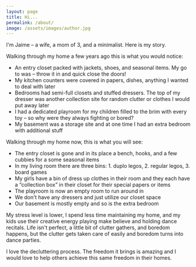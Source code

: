 ```yaml
---
layout: page
title: Hi...
permalink: /about/
image: /assets/images/author.jpg
---
```


I'm Jaime – a wife, a mom of 3, and a minimalist. Here is my story.

Walking through my home a few years ago this is what you would notice:

* An entry closet packed with jackets, shoes, and seasonal items. My go to was – throw it in and quick close the doors!
* My kitchen counters were covered in papers, dishes, anything I wanted to deal with later
* Bedrooms had semi-full closets and stuffed dressers. The top of my dresser was another collection site for random clutter or clothes I would put away later
* I had a dedicated playroom for my children filled to the brim with every toy – so why were they always fighting or bored?
* My basement was a storage site and at one time I had an extra bedroom with additional stuff

Walking through my home now, this is what you will see:

* The entry closet is gone and in its place a bench, hooks, and a few cubbies for a some seasonal items
* In my living room there are three bins: 1. duplo legos, 2. regular legos, 3. board games
* My girls have a bin of dress up clothes in their room and they each have a “collection box” in their closet for their special papers or items
* The playroom is now an empty room to run around in
* We don't have any dressers and just utilize our closet space
* Our basement is mostly empty and so is the extra bedroom

My stress level is lower, I spend less time maintaining my home, and my kids use their creative energy playing make believe and holding dance recitals. Life isn't perfect, a little bit of clutter gathers, and boredom happens, but the clutter gets taken care of easily and boredom turns into dance parties.

I love the decluttering process. The freedom it brings is amazing and I would love to help others achieve this same freedom in their homes.
